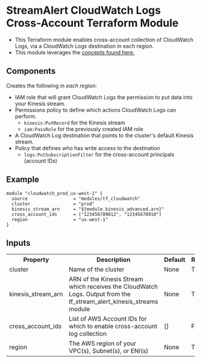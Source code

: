 # StreamAlert CloudWatch Logs Cross-Account Terraform Module
* This Terraform module enables cross-account collection of CloudWatch Logs, via a CloudWatch Logs destination in each region.
* This module leverages the [concepts found here.]('https://docs.aws.amazon.com/AmazonCloudWatch/latest/logs/CrossAccountSubscriptions.html')

## Components
Creates the following in _each region_:
* IAM role that will grant CloudWatch Logs the permission to put data into your Kinesis stream.
* Permissions policy to define which actions CloudWatch Logs can perform.
  * `kinesis:PutRecord` for the Kinesis stream
  * `iam:PassRole` for the previously created IAM role
* A CloudWatch Log destination that points to the cluster's default Kinesis stream.
* Policy that defines who has write access to the destination
  * `logs:PutSubscriptionFilter` for the cross-account principals (account IDs)


## Example
```
module "cloudwatch_prod_us-west-1" {
  source                 = "modules/tf_cloudwatch"
  cluster                = "prod"
  kinesis_stream_arn     = "${module.kinesis_advanced.arn}"
  cross_account_ids      = ["123456789012", "12345678910"]
  region                 = "us-west-1"
}
```

## Inputs
<table>
  <tr>
    <th>Property</th>
    <th>Description</th>
    <th>Default</th>
    <th>Required</th>
  </tr>
  <tr>
    <td>cluster</td>
    <td>Name of the cluster</td>
    <td>None</td>
    <td>True</td>
  </tr>
  <tr>
    <td>kinesis_stream_arn</td>
    <td>ARN of the Kinesis Stream which receives the CloudWatch Logs. Output from the tf_stream_alert_kinesis_streams module</td>
    <td>None</td>
    <td>True</td>
  </tr>
  <tr>
    <td>cross_account_ids</td>
    <td>List of AWS Account IDs for which to enable cross-account log collection</td>
    <td>[]</td>
    <td>False</td>
  </tr>
  <tr>
    <td>region</td>
    <td>The AWS region of your VPC(s), Subnet(s), or ENI(s)</td>
    <td>None</td>
    <td>True</td>
  </tr>
</table>
